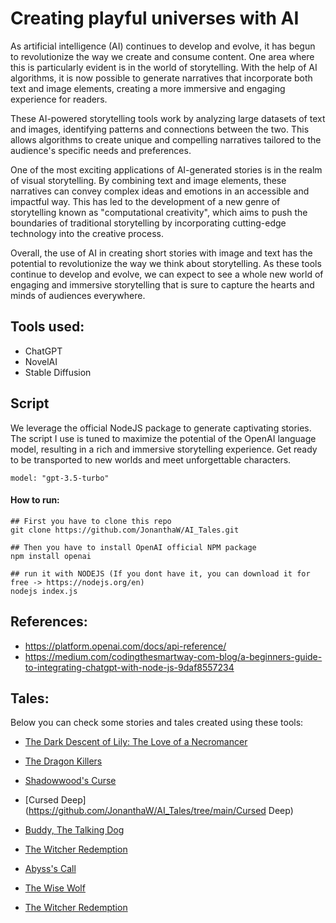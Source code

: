 # Creating playful universes with AI

As artificial intelligence (AI) continues to develop and evolve, it has begun to revolutionize the way we create and consume content. One area where this is particularly evident is in the world of storytelling. With the help of AI algorithms, it is now possible to generate narratives that incorporate both text and image elements, creating a more immersive and engaging experience for readers.

These AI-powered storytelling tools work by analyzing large datasets of text and images, identifying patterns and connections between the two. This allows algorithms to create unique and compelling narratives tailored to the audience's specific needs and preferences.

One of the most exciting applications of AI-generated stories is in the realm of visual storytelling. By combining text and image elements, these narratives can convey complex ideas and emotions in an accessible and impactful way. This has led to the development of a new genre of storytelling known as "computational creativity", which aims to push the boundaries of traditional storytelling by incorporating cutting-edge technology into the creative process.

Overall, the use of AI in creating short stories with image and text has the potential to revolutionize the way we think about storytelling. As these tools continue to develop and evolve, we can expect to see a whole new world of engaging and immersive storytelling that is sure to capture the hearts and minds of audiences everywhere.


## Tools used:

* ChatGPT
* NovelAI
* Stable Diffusion

## Script

We leverage the official NodeJS package to generate captivating stories. The script I use is tuned to maximize the potential of the OpenAI language model, resulting in a rich and immersive storytelling experience. Get ready to be transported to new worlds and meet unforgettable characters.

```
model: "gpt-3.5-turbo"
```

#### How to run:

```
## First you have to clone this repo
git clone https://github.com/JonanthaW/AI_Tales.git

## Then you have to install OpenAI official NPM package
npm install openai

## run it with NODEJS (If you dont have it, you can download it for free -> https://nodejs.org/en)
nodejs index.js
```

## References:

* https://platform.openai.com/docs/api-reference/
* https://medium.com/codingthesmartway-com-blog/a-beginners-guide-to-integrating-chatgpt-with-node-js-9daf8557234

## Tales:

Below you can check some stories and tales created using these tools:

* [The Dark Descent of Lily: The Love of a Necromancer](https://github.com/JonanthaW/AI_Tales/tree/main/The%20Dark%20Descent%20of%20Lily)

* [The Dragon Killers](https://github.com/JonanthaW/AI_Tales/tree/main/The%20Dragon%20Killers)

* [Shadowwood's Curse](https://github.com/JonanthaW/AI_Tales/tree/main/Shadowwood's%20Curse)

* [Cursed Deep](https://github.com/JonanthaW/AI_Tales/tree/main/Cursed Deep)

* [Buddy, The Talking Dog](https://github.com/JonanthaW/AI_Tales/tree/main/Buddy%2C%20The%20Talking%20Dog)

* [The Witcher Redemption](https://github.com/JonanthaW/AI_Tales/tree/main/The%20Witcher%20Redemption)

* [Abyss's Call](https://github.com/JonanthaW/AI_Tales/tree/main/Abyss's%20Call)

* [The Wise Wolf](https://github.com/JonanthaW/AI_Tales/tree/main/The%20Wise%20Wolf)

* [The Witcher Redemption](https://github.com/JonanthaW/AI_Tales/tree/main/The%20Witcher%20Redemption)
